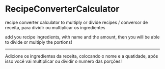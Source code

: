 # RecipeConverterCalculator
recipe converter calculator to multiply or divide recipes /  conversor de receita, para dividir ou multiplicar os ingredientes 

add you recipe ingredients, with name and the amount, then you will be able to divide or multiply the portions! 

____________________________________________________________________________________________________________________________________

Adicione os ingredientes da receita, colocando o nome e a quatidade, após isso você vai multiplicar ou dividir o numero das porções!
